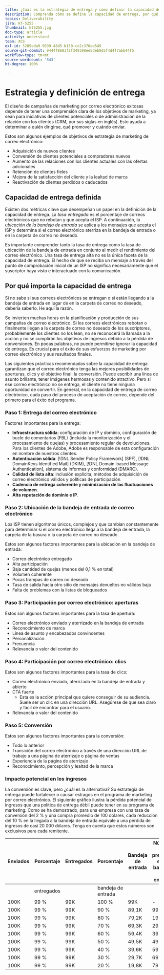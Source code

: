 ```yaml
---
title: ¿Cuál es la estrategia de entrega y cómo definir la capacidad de entrega?
description: Comprenda cómo se define la capacidad de entrega, por qué importa y las métricas clave de capacidad de entrega.
topics: Deliverability
jira: KT-5255
thumbnail: kt5255.jpg
doc-type: article
activity: understand
team: ACS
exl-id: 5285eda9-5099-48d5-b150-ce2c376ee549
source-git-commit: 9444f8601f2f349398ee5deb9d5f4d4f7abb44f5
workflow-type: tm+mt
source-wordcount: '843'
ht-degree: 100%

---
```


# Estrategia y definición de entrega

El diseño de campañas de marketing por correo electrónico exitosas depende de tener una comprensión clara de los objetivos de marketing, ya sean para iniciativas de clientes potenciales o de administración de la relación con los clientes (CRM, por sus siglas en inglés). Esto ayuda a determinar a quién dirigirse, qué promover y cuándo enviar.

Estos son algunos ejemplos de objetivos de estrategia de marketing de correo electrónico:

* Adquisición de nuevos clientes
* Conversión de clientes potenciales a compradores nuevos
* Aumento de las relaciones con los clientes actuales con las ofertas adicionales
* Retención de clientes fieles
* Mejora de la satisfacción del cliente y la lealtad de marca
* Reactivación de clientes perdidos o caducados

## Capacidad de entrega definida

Existen dos métricas clave que desempeñan un papel en la definición de la capacidad de entrega. La *tasa entregada* es el porcentaje de correos electrónicos que no rebotan y que acepta el ISP. A continuación, la *ubicación de la bandeja de entrada* se aplica a los mensajes que acepta el ISP y determina si el correo electrónico aterriza en la bandeja de entrada o en la carpeta de correo no deseado.

Es importante comprender tanto la tasa de entrega como la tasa de ubicación de la bandeja de entrada en conjunto al medir el rendimiento del correo electrónico. Una tasa de entrega alta no es la única faceta de la capacidad de entrega. El hecho de que se reciba un mensaje a través del punto de comprobación inicial de un ISP no significa necesariamente que el suscriptor haya visto e interactuado con la comunicación.

## Por qué importa la capacidad de entrega

Si no sabe si sus correos electrónicos se entregan o si están llegando a la bandeja de entrada en lugar de en la carpeta de correo no deseado, debería saberlo. He aquí la razón.

Se invierten muchas horas en la planificación y producción de sus campañas de correo electrónico. Si los correos electrónicos rebotan o finalmente llegan a la carpeta de correo no deseado de los suscriptores, probablemente los clientes no los lean, no se reconocerá la llamada a la acción y no se cumplirán los objetivos de ingresos debido a la pérdida de conversiones. En pocas palabras, no puede permitirse ignorar la capacidad de entrega. Es crucial para el éxito de sus esfuerzos de marketing por correo electrónico y sus resultados finales.

Las siguientes prácticas recomendadas sobre la capacidad de entrega garantizan que el correo electrónico tenga las mejores posibilidades de aperturas, clics y el objetivo final: la conversión. Puede escribir una línea de asunto brillante, tener imágenes hermosas y contenido atractivo. Pero si ese correo electrónico no se entrega, el cliente no tiene ninguna oportunidad de convertir. En general, en la capacidad de entrega de correo electrónico, cada paso del proceso de aceptación de correo, depende del primero para el éxito del programa.

### Paso 1: Entrega del correo electrónico

Factores importantes para la entrega:

* **Infraestructura sólida**: configuración de IP y dominio, configuración de bucle de comentarios (FBL) (incluida la monitorización y el procesamiento de quejas) y procesamiento regular de devoluciones. Para los clientes de Adobe, Adobe es responsable de esta configuración en nombre de nuestros clientes.
* **Autenticación sólida**: [!DNL Sender Policy Framework] (SPF), [!DNL DomainKeys Identified Mail] (DKIM), [!DNL Domain-based Message Authentication], sistema de informes y conformidad (DMARC).
* **Calidad de lista alta**: inclusión explícita, métodos de adquisición de correo electrónico válidos y políticas de participación.
* **Cadencia de entrega coherente y minimización de las fluctuaciones de volumen**.
* **Alta reputación de dominio e IP**.

### Paso 2: Ubicación de la bandeja de entrada de correo electrónico

Los ISP tienen algoritmos únicos, complejos y que cambian constantemente para determinar si el correo electrónico llega a la bandeja de entrada, la carpeta de la basura o la carpeta de correo no deseado.

Estos son algunos factores importantes para la ubicación en la bandeja de entrada:

* Correo electrónico entregado
* Alta participación
* Baja cantidad de quejas (menos del 0,1 % en total)
* Volumen coherente
* Pocas trampas de correo no deseado
* Tasa de salida hacia otro sitio de mensajes devueltos no válidos baja
* Falta de problemas con la listas de bloqueados

### Paso 3: Participación por correo electrónico: aperturas

Estos son algunos factores importantes para la tasa de apertura:

* Correo electrónico enviado y aterrizado en la bandeja de entrada
* Reconocimiento de marca
* Línea de asunto y encabezados convincentes
* Personalización
* Frecuencia
* Relevancia o valor del contenido

### Paso 4: Participación por correo electrónico: clics

Estos son algunos factores importantes para la tasa de clics:

* Correo electrónico enviado, aterrizado en la bandeja de entrada y abierto
* CTA fuerte
   * Esta es la acción principal que quiere conseguir de su audiencia. Suele ser un clic en una dirección URL. Asegúrese de que sea claro y fácil de encontrar para el usuario.
* Relevancia o valor del contenido

### Paso 5: Conversión

Estos son algunos factores importantes para la conversión:

* Todo lo anterior
* Transición del correo electrónico a través de una dirección URL de trabajo a una página de aterrizaje o página de ventas
* Experiencia de la página de aterrizaje
* Reconocimiento, percepción y lealtad de la marca

### Impacto potencial en los ingresos

La conversión es clave, pero ¿cuál es la alternativa? Su estrategia de entrega puede fortalecer o causar estragos en el programa de marketing por correo electrónico. El siguiente gráfico ilustra la pérdida potencial de ingresos que una política de entrega débil puede tener en su programa de marketing. Como se ha demostrado, para una empresa con una tasa de conversión del 2 % y una compra promedio de 100 dólares, cada reducción del 10 % en la llegada a la bandeja de entrada equivale a una pérdida de ingresos de casi 20 000 dólares. Tenga en cuenta que estos números son exclusivos para cada remitente.

| Enviados | Porcentaje | Entregados | Porcentaje | Bandeja de entrada | Número no presente en la bandeja de entrada | Tasa de conversión | Número de pérdidas | Promedio | Pérdidas |
|------|-----------|-----------|----------|-------|---------------------|-----------------|-----------------|----------|-----------|
|      | entregados |           | bandeja de entrada |       |                     |                 | Conversiones | compra | ingresos |
| 100K | 99 % | 99K | 100 % | 99K | - | 2 % | 0 | 100 $ | $ - |
| 100K | 99 % | 99K | 90 % | 89,1K | 9900 | 2 % | 198 | 100 $ | 19 800 $ |
| 100K | 99 % | 99K | 80 % | 79,2K | 19 800 | 2 % | 396 | 100 $ | 39 600 $ |
| 100K | 99 % | 99K | 70 % | 69,3K | 29 700 | 2 % | 594 | 100 $ | 59 400 $ |
| 100K | 99 % | 99K | 60 % | 59,4K | 39 600 | 2 % | 792 | 100 $ | 79 200 $ |
| 100K | 99 % | 99K | 50 % | 49,5K | 49 500 | 2 % | 990 | 100 $ | $99,000 |
| 100K | 99 % | 99K | 40 % | 39,6K | 59 400 | 2 % | 1188 | 100 $ | 118 800 $ |
| 100K | 99 % | 99K | 30 % | 29,7K | 69 300 | 2 % | 1386 | 100 $ | 138 600 $ |
| 100K | 99 % | 99K | 20 % | 19,8K | 79 200 | 2 % | 1584 | 100 $ | 158 400 $ |
